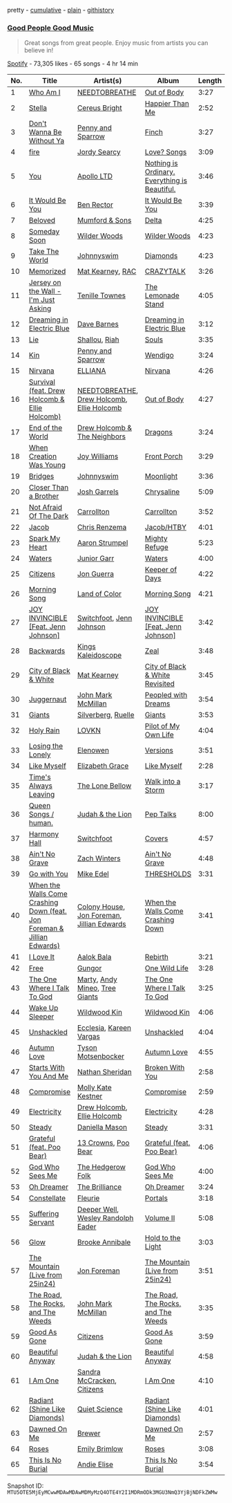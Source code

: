 pretty - [cumulative](/playlists/cumulative/37i9dQZF1DWZy0j22jjWNA.md) - [plain](/playlists/plain/37i9dQZF1DWZy0j22jjWNA) - [githistory](https://github.githistory.xyz/mackorone/spotify-playlist-archive/blob/main/playlists/plain/37i9dQZF1DWZy0j22jjWNA)

### [Good People Good Music](https://open.spotify.com/playlist/37i9dQZF1DWZy0j22jjWNA)

> Great songs from great people\.  Enjoy music from artists you can believe in!

[Spotify](https://open.spotify.com/user/spotify) - 73,305 likes - 65 songs - 4 hr 14 min

| No. | Title | Artist(s) | Album | Length |
|---|---|---|---|---|
| 1 | [Who Am I](https://open.spotify.com/track/1KKTKUFmFLZmEhbUyj47jN) | [NEEDTOBREATHE](https://open.spotify.com/artist/610EjgFatGvVPtib97jQ8G) | [Out of Body](https://open.spotify.com/album/65WwczdrIsAOeBwyL3EFxf) | 3:27 |
| 2 | [Stella](https://open.spotify.com/track/0xMap5BgUlVMGJLa1d7x5P) | [Cereus Bright](https://open.spotify.com/artist/3zt4I5TLIb0Z9RigaiHe5G) | [Happier Than Me](https://open.spotify.com/album/37Zn2PTvO7PWLyI9oAAghf) | 2:52 |
| 3 | [Don't Wanna Be Without Ya](https://open.spotify.com/track/0WSGIwIEqpfe3jGJ5fZsHr) | [Penny and Sparrow](https://open.spotify.com/artist/65o6y7GtoXzchyiJB3r9Ur) | [Finch](https://open.spotify.com/album/0ixOUcKraH7Y3tIV1MGoRo) | 3:27 |
| 4 | [fire](https://open.spotify.com/track/1wj2rMWn0jqMSFzwcUfKyE) | [Jordy Searcy](https://open.spotify.com/artist/0AV5z1x1RoOGeJWeJzziDz) | [Love? Songs](https://open.spotify.com/album/2TdZAtLwl4wurksd6oYRnt) | 3:09 |
| 5 | [You](https://open.spotify.com/track/45W0GYB7YQO5wq6ePZPA4F) | [Apollo LTD](https://open.spotify.com/artist/2H3EMYFS69dhMmrX9JTkZp) | [Nothing is Ordinary\. Everything is Beautiful.](https://open.spotify.com/album/78lm2RBBywrBwkbxwIqL6P) | 3:46 |
| 6 | [It Would Be You](https://open.spotify.com/track/0roPf0bwAsBDZv1bR15m15) | [Ben Rector](https://open.spotify.com/artist/4AapPt7H6bGH4i7chTulpI) | [It Would Be You](https://open.spotify.com/album/58xzcDEz0sn7F36ZEnfYHV) | 3:39 |
| 7 | [Beloved](https://open.spotify.com/track/4XzBJwWmmvBP1I8y4sY4g4) | [Mumford & Sons](https://open.spotify.com/artist/3gd8FJtBJtkRxdfbTu19U2) | [Delta](https://open.spotify.com/album/4cKEpUZp7REMrSjd4ICCZz) | 4:25 |
| 8 | [Someday Soon](https://open.spotify.com/track/5xv9Shs68bVmUd9tiJSK8r) | [Wilder Woods](https://open.spotify.com/artist/26DytDdxKgr9N0tdrBSLs2) | [Wilder Woods](https://open.spotify.com/album/35rWm0QieUmTizxsC7dXnG) | 4:23 |
| 9 | [Take The World](https://open.spotify.com/track/1XU8WnwGs6oqpt1qicvw34) | [Johnnyswim](https://open.spotify.com/artist/4igDSX1kgfWbVTDCywcBGm) | [Diamonds](https://open.spotify.com/album/2y2pzedHjln9MbTHCq99qP) | 4:23 |
| 10 | [Memorized](https://open.spotify.com/track/38LC7jHjifqs5EnYUv4BgG) | [Mat Kearney](https://open.spotify.com/artist/2NQEwAVHBNcI0tGMLlWwF1), [RAC](https://open.spotify.com/artist/4AGwPDdh1y8hochNzHy5HC) | [CRAZYTALK](https://open.spotify.com/album/1VYbFOGfg6BE3rn1LTMTny) | 3:26 |
| 11 | [Jersey on the Wall \- I'm Just Asking](https://open.spotify.com/track/4Ii1EFQX6EZXkojk4CO9pm) | [Tenille Townes](https://open.spotify.com/artist/3TyeX0lk4B7k56ukfzEE0z) | [The Lemonade Stand](https://open.spotify.com/album/6LBK0pyzqO0W4ZzZz2KznI) | 4:05 |
| 12 | [Dreaming in Electric Blue](https://open.spotify.com/track/680DQctfdFDsuO0Dt1QV3a) | [Dave Barnes](https://open.spotify.com/artist/7hbH1qupmU6HxVBjWJItlq) | [Dreaming in Electric Blue](https://open.spotify.com/album/6EojMTIcdHKZUesfXcm04U) | 3:12 |
| 13 | [Lie](https://open.spotify.com/track/3O1uhWkr42NesFnVloLq2a) | [Shallou](https://open.spotify.com/artist/7C3Cbtr2PkH2l4tOGhtCsk), [Riah](https://open.spotify.com/artist/5MGoZUcMHAwTKzcXKKofQ9) | [Souls](https://open.spotify.com/album/5NBqQgOMgAHbJwDIFw9c0m) | 3:35 |
| 14 | [Kin](https://open.spotify.com/track/2bLR9LPyrBiT0F4KohEbop) | [Penny and Sparrow](https://open.spotify.com/artist/65o6y7GtoXzchyiJB3r9Ur) | [Wendigo](https://open.spotify.com/album/1F3g88B97YjpzE2Pc6Rw1q) | 3:24 |
| 15 | [Nirvana](https://open.spotify.com/track/11VPN6SfBRRmF2fESXlNep) | [ELLIANA](https://open.spotify.com/artist/5t0KCCFs6BIelOxE4XGDRT) | [Nirvana](https://open.spotify.com/album/6HcXFfZ41boaTaIwGa3oPh) | 4:26 |
| 16 | [Survival \(feat\. Drew Holcomb & Ellie Holcomb\)](https://open.spotify.com/track/4os91DjSzBTVk2GaPtkrMp) | [NEEDTOBREATHE](https://open.spotify.com/artist/610EjgFatGvVPtib97jQ8G), [Drew Holcomb](https://open.spotify.com/artist/0Obcl00RkSejk0z0m4vUwT), [Ellie Holcomb](https://open.spotify.com/artist/5hNiAUVPCTgcpy8vljCxzs) | [Out of Body](https://open.spotify.com/album/65WwczdrIsAOeBwyL3EFxf) | 4:27 |
| 17 | [End of the World](https://open.spotify.com/track/01yPhHRM0V95CenZmFQKjw) | [Drew Holcomb & The Neighbors](https://open.spotify.com/artist/4RwbDag6jWIYJnEGH6Wte9) | [Dragons](https://open.spotify.com/album/2eQQ5hpGJHFQW76nobnF31) | 3:24 |
| 18 | [When Creation Was Young](https://open.spotify.com/track/4ZkZeQaJjmKuUPr7SOIjhU) | [Joy Williams](https://open.spotify.com/artist/4TCXgdDPm10ensLNCVnIYa) | [Front Porch](https://open.spotify.com/album/0vK1POb7cjZdlZkShnqEDu) | 3:29 |
| 19 | [Bridges](https://open.spotify.com/track/3VPFV5Xj8QjXDJKl2rVce7) | [Johnnyswim](https://open.spotify.com/artist/4igDSX1kgfWbVTDCywcBGm) | [Moonlight](https://open.spotify.com/album/3ZU0AW8kgxxyR48yUFUiK5) | 3:36 |
| 20 | [Closer Than a Brother](https://open.spotify.com/track/4bd5qNOxWl0AEuADTqqFU4) | [Josh Garrels](https://open.spotify.com/artist/16QSVsPKl743hu4U5C18R8) | [Chrysaline](https://open.spotify.com/album/4nB0hSgVRau0z3smGvzqfA) | 5:09 |
| 21 | [Not Afraid Of The Dark](https://open.spotify.com/track/7JnVYNEMeIryihBV8bADTz) | [Carrollton](https://open.spotify.com/artist/1i5HhzrkpHFFDpsUYdz2Fs) | [Carrollton](https://open.spotify.com/album/4oBlrxNq2gvN8OFwB05gYf) | 3:52 |
| 22 | [Jacob](https://open.spotify.com/track/1UecChUYn2gXqlA8dDVRqO) | [Chris Renzema](https://open.spotify.com/artist/2hIvOHaLTl9XCyCbNPwYzT) | [Jacob/HTBY](https://open.spotify.com/album/0N1w3fLvgtLH5h8lduHEVe) | 4:01 |
| 23 | [Spark My Heart](https://open.spotify.com/track/4GkzKZVbwUKW83hKk0MfrA) | [Aaron Strumpel](https://open.spotify.com/artist/5mtfJ5KHvDBiCLB2Ue1yYg) | [Mighty Refuge](https://open.spotify.com/album/3gbvScgQgY27kOt15QR8zt) | 5:23 |
| 24 | [Waters](https://open.spotify.com/track/44p22nZcu3acWIW8q7Qil8) | [Junior Garr](https://open.spotify.com/artist/2wRZSDRny0AhA1Cup3sAh2) | [Waters](https://open.spotify.com/album/20gTNgwCNIZeIM08IstOmi) | 4:00 |
| 25 | [Citizens](https://open.spotify.com/track/216VrH1pVtArk8lilJJQih) | [Jon Guerra](https://open.spotify.com/artist/0T5EH22oyMja9UmN0Rz95o) | [Keeper of Days](https://open.spotify.com/album/0flP7iXzaUHPPyOeizocTn) | 4:22 |
| 26 | [Morning Song](https://open.spotify.com/track/0TITOVVpWkNT5H3JKVdoXq) | [Land of Color](https://open.spotify.com/artist/42YoF8fzPiMbU5dlf59YuQ) | [Morning Song](https://open.spotify.com/album/2MB2SNajHrRGLcnEGFgns2) | 4:21 |
| 27 | [JOY INVINCIBLE \[Feat\. Jenn Johnson\]](https://open.spotify.com/track/6iIgdvJREEhUmLz9wJnMlw) | [Switchfoot](https://open.spotify.com/artist/6S58b0fr8TkWrEHOH4tRVu), [Jenn Johnson](https://open.spotify.com/artist/0cuW2lF0YWb9VUyHOnvnsO) | [JOY INVINCIBLE \[Feat\. Jenn Johnson\]](https://open.spotify.com/album/6dKqzlIA9TDzx6SlfoZgI2) | 3:42 |
| 28 | [Backwards](https://open.spotify.com/track/07ii8FiGFeAf6ZoW8TbggA) | [Kings Kaleidoscope](https://open.spotify.com/artist/6P9fFbQ875B2bnmdiYwN9A) | [Zeal](https://open.spotify.com/album/1p9qFUWDth0hWAQYiKUB37) | 3:48 |
| 29 | [City of Black & White](https://open.spotify.com/track/33dVEqsu2V7zvCIgid8PnF) | [Mat Kearney](https://open.spotify.com/artist/2NQEwAVHBNcI0tGMLlWwF1) | [City of Black & White Revisited](https://open.spotify.com/album/2QpByGx95I9XzccW9aNVtM) | 3:45 |
| 30 | [Juggernaut](https://open.spotify.com/track/5IPkJqYSdbCJJHZA840z3I) | [John Mark McMillan](https://open.spotify.com/artist/0T1KC0OHfbRO0O5bNH2tek) | [Peopled with Dreams](https://open.spotify.com/album/3jjIZaP21vWBSrmQlsXrtv) | 3:54 |
| 31 | [Giants](https://open.spotify.com/track/0Q7ike4sNrjLSZx8r26C9s) | [Silverberg](https://open.spotify.com/artist/3lpVtJYZ57FvUVDzECu4UY), [Ruelle](https://open.spotify.com/artist/5tIkXJTex4JY7cv9mmgAZx) | [Giants](https://open.spotify.com/album/2ik2fFjv7xdAAK3VP9P779) | 3:53 |
| 32 | [Holy Rain](https://open.spotify.com/track/6CFj3yJ1i8U91Cn7jN0fSI) | [LOVKN](https://open.spotify.com/artist/2bEFxVGVlzEIEdDAaQZCrc) | [Pilot of My Own Life](https://open.spotify.com/album/6AsU7R0g9THoQ7f4NKK2AJ) | 4:04 |
| 33 | [Losing the Lonely](https://open.spotify.com/track/1C5AsyCp4hxF7qII4kOtbS) | [Elenowen](https://open.spotify.com/artist/0YupLF0tszgj7vyKCQlRoC) | [Versions](https://open.spotify.com/album/5THuXFOq0TAqmfjpnMxdEa) | 3:51 |
| 34 | [Like Myself](https://open.spotify.com/track/05JvxrmX4XHchNxipO9Ssj) | [Elizabeth Grace](https://open.spotify.com/artist/2t0oDEgacnqOQRFJqiTH8s) | [Like Myself](https://open.spotify.com/album/3lP01xLRL4vQG0ZdeHAFuv) | 2:28 |
| 35 | [Time's Always Leaving](https://open.spotify.com/track/7e5k4ucRMRHT9MEJh6PTxI) | [The Lone Bellow](https://open.spotify.com/artist/7JFtD8KnbAADBBDleIMuH7) | [Walk into a Storm](https://open.spotify.com/album/74FJWhrNj4yi9NoXzIioUZ) | 3:17 |
| 36 | [Queen Songs / human.](https://open.spotify.com/track/3iQjudKcOPBZQ5tDHFINHd) | [Judah & the Lion](https://open.spotify.com/artist/3wWtfT7S2uVJJ3hGZlOLkZ) | [Pep Talks](https://open.spotify.com/album/5CuJb813nzBM4FMfTNByH9) | 8:00 |
| 37 | [Harmony Hall](https://open.spotify.com/track/2uoITMIoM5gCEpt3JucVmF) | [Switchfoot](https://open.spotify.com/artist/6S58b0fr8TkWrEHOH4tRVu) | [Covers](https://open.spotify.com/album/6UQ4DtMNWgxw6ufVxjdXHF) | 4:57 |
| 38 | [Ain't No Grave](https://open.spotify.com/track/6z355fOnb6YRjK4WUQK3VF) | [Zach Winters](https://open.spotify.com/artist/163OfTopSs5dr4iVSizkvu) | [Ain't No Grave](https://open.spotify.com/album/6epmqEFmOUFfBLwmMjzRdw) | 4:48 |
| 39 | [Go with You](https://open.spotify.com/track/4QVB1ZS4a15oz6md6YiSZV) | [Mike Edel](https://open.spotify.com/artist/2slZ64SaMOJ1EXEi3W9PTI) | [THRESHOLDS](https://open.spotify.com/album/5LBLcdPMnr1mwBRldKb3vs) | 3:31 |
| 40 | [When the Walls Come Crashing Down \(feat\. Jon Foreman & Jillian Edwards\)](https://open.spotify.com/track/6b0X26lFzNr7FnlbPTD4Qg) | [Colony House](https://open.spotify.com/artist/6R664N4cEza3eORSqKSgO4), [Jon Foreman](https://open.spotify.com/artist/5D3h9ZoobhetjXw3dKhcaq), [Jillian Edwards](https://open.spotify.com/artist/6ctgu4FFlnNhMgrKiIzCxp) | [When the Walls Come Crashing Down](https://open.spotify.com/album/4xaqP5u8jIbH7cTwTRZ3a8) | 3:41 |
| 41 | [I Love It](https://open.spotify.com/track/5RE1GkL0Zt9Soasbt1R1xx) | [Aalok Bala](https://open.spotify.com/artist/5Uu7rkbI8eNOsGWFCp5sSM) | [Rebirth](https://open.spotify.com/album/3iGGESom06TuNUHu6xIQJd) | 3:21 |
| 42 | [Free](https://open.spotify.com/track/7GNgN8mUDYfoQRi3FoAxRy) | [Gungor](https://open.spotify.com/artist/4J4o73Oun7v0XXRjN8DPif) | [One Wild Life](https://open.spotify.com/album/7GWiEU6QEjWzluWfmp30Cp) | 3:28 |
| 43 | [The One Where I Talk To God](https://open.spotify.com/track/0AYWhKWWhO4TtbQwvHSCXA) | [Marty](https://open.spotify.com/artist/5BfKKSmpGmj2moMNlaWeJK), [Andy Mineo](https://open.spotify.com/artist/1TMrnxBwZfmfRxsGzkNIHw), [Tree Giants](https://open.spotify.com/artist/4Cp7yuORQTCa9GUfvb2gss) | [The One Where I Talk To God](https://open.spotify.com/album/1npPoXS35aTSLnPW8JAeAz) | 3:25 |
| 44 | [Wake Up Sleeper](https://open.spotify.com/track/3a1tbocbSXksbYWkGOPMLs) | [Wildwood Kin](https://open.spotify.com/artist/2KOxHm9lGE9lFZDQdebD6B) | [Wildwood Kin](https://open.spotify.com/album/0gdQ8PGuLpDQnOKWMfOfBH) | 4:06 |
| 45 | [Unshackled](https://open.spotify.com/track/1ZHOREB6ew670daqMQ75F0) | [Ecclesia](https://open.spotify.com/artist/6yuXGldP2yeZ8GFNrZdlSC), [Kareen Vargas](https://open.spotify.com/artist/4xpzHbtR7afmdAsz3gxdd8) | [Unshackled](https://open.spotify.com/album/3rvPQDXFMxJqtSlMzD7JSm) | 4:04 |
| 46 | [Autumn Love](https://open.spotify.com/track/2zzM0GO6lGiy4mXDZ7eEca) | [Tyson Motsenbocker](https://open.spotify.com/artist/5zhKRxsS4pRPhkO6vbE07u) | [Autumn Love](https://open.spotify.com/album/677rERahjwbsZZQNrg1tN4) | 4:55 |
| 47 | [Starts With You And Me](https://open.spotify.com/track/3sPI6DJ6QA9DNVxmioE3ma) | [Nathan Sheridan](https://open.spotify.com/artist/0Vpz3awV4yntr1jCRY7QTm) | [Broken With You](https://open.spotify.com/album/1WxFCGoi2aue2M1OQNKDk7) | 2:58 |
| 48 | [Compromise](https://open.spotify.com/track/0tZSHcIwouL6HLgH0BBpUC) | [Molly Kate Kestner](https://open.spotify.com/artist/390x0qxDdsMmN20RAwspbf) | [Compromise](https://open.spotify.com/album/3M8SOThdRPxCbOGBCKQGuh) | 2:59 |
| 49 | [Electricity](https://open.spotify.com/track/33Wl3F0PmnWmTQHcR6tTG3) | [Drew Holcomb](https://open.spotify.com/artist/0Obcl00RkSejk0z0m4vUwT), [Ellie Holcomb](https://open.spotify.com/artist/5hNiAUVPCTgcpy8vljCxzs) | [Electricity](https://open.spotify.com/album/0ZmeJpQ0XsidtWxekod1sY) | 4:28 |
| 50 | [Steady](https://open.spotify.com/track/6Yhuev1iuchCqHY9q27I4N) | [Daniella Mason](https://open.spotify.com/artist/2VJxb44nmZ4ECXBZFV1HBi) | [Steady](https://open.spotify.com/album/6dvtEGmtpQTlzekzXHMm08) | 3:31 |
| 51 | [Grateful \(feat\. Poo Bear\)](https://open.spotify.com/track/4vdzAzlQHMp225TA0mT4mq) | [13 Crowns](https://open.spotify.com/artist/1B6G8jtCIld4w3q7KQgIzb), [Poo Bear](https://open.spotify.com/artist/3JXpwnHbLvXxY99EuXqFPX) | [Grateful \(feat\. Poo Bear\)](https://open.spotify.com/album/0ZsYHZvZVDfo6CWE8IgpoH) | 4:06 |
| 52 | [God Who Sees Me](https://open.spotify.com/track/25NALshm4GZZkXd0gFmCLL) | [The Hedgerow Folk](https://open.spotify.com/artist/3LBXtcf7iF5hyveaDJolc6) | [God Who Sees Me](https://open.spotify.com/album/0kaaq4b14mpk8kl4H0OUFE) | 4:00 |
| 53 | [Oh Dreamer](https://open.spotify.com/track/2Uu1hqObahlzFDbZqjC6CR) | [The Brilliance](https://open.spotify.com/artist/26nltVmOVeIfYmwcmqTm7e) | [Oh Dreamer](https://open.spotify.com/album/4c89AmtrwLAF1H1sNBgHei) | 3:24 |
| 54 | [Constellate](https://open.spotify.com/track/7JDpA0WUDhFMb4MEsihv7r) | [Fleurie](https://open.spotify.com/artist/647D92XNDYTUt5A0idePJ4) | [Portals](https://open.spotify.com/album/5yiWKtKmZTtPbuVa9CYs5I) | 3:18 |
| 55 | [Suffering Servant](https://open.spotify.com/track/6wcTnA9oBuaQIB3Ke0Sh9X) | [Deeper Well](https://open.spotify.com/artist/2PeVKtJXHIrrQmJXD7ju7l), [Wesley Randolph Eader](https://open.spotify.com/artist/5Qn7uUdL2vnUFvdngB2gxN) | [Volume II](https://open.spotify.com/album/3AnhIErjnYikodOSJXn7wH) | 5:08 |
| 56 | [Glow](https://open.spotify.com/track/2dUteNJxoMXUvnECvjvvAf) | [Brooke Annibale](https://open.spotify.com/artist/1JojxxteIsItgolTdalOb3) | [Hold to the Light](https://open.spotify.com/album/7aihuGqvU3NAInaXVDmvST) | 3:03 |
| 57 | [The Mountain \(Live from 25in24\)](https://open.spotify.com/track/7ie0VFLajcWxysGPWgDQeB) | [Jon Foreman](https://open.spotify.com/artist/5D3h9ZoobhetjXw3dKhcaq) | [The Mountain \(Live from 25in24\)](https://open.spotify.com/album/3Kns6f8OJy1LkPvHNuppVs) | 3:51 |
| 58 | [The Road, The Rocks, and The Weeds](https://open.spotify.com/track/59oEEdqRLNKYBM7nbbaCD7) | [John Mark McMillan](https://open.spotify.com/artist/0T1KC0OHfbRO0O5bNH2tek) | [The Road, The Rocks, and The Weeds](https://open.spotify.com/album/4Q7EFIDyCAMqsr0fGD3kle) | 3:35 |
| 59 | [Good As Gone](https://open.spotify.com/track/5sKTOx9wcRrW84darhOBc5) | [Citizens](https://open.spotify.com/artist/3e7KVnSiZjsBkReSv0L6db) | [Good As Gone](https://open.spotify.com/album/32y5C6o9zbNZYypf951kAZ) | 3:59 |
| 60 | [Beautiful Anyway](https://open.spotify.com/track/57nsUfW0qofrkoy9un0ffJ) | [Judah & the Lion](https://open.spotify.com/artist/3wWtfT7S2uVJJ3hGZlOLkZ) | [Beautiful Anyway](https://open.spotify.com/album/7nBneg4Rg24xh4awr2PJye) | 4:58 |
| 61 | [I Am One](https://open.spotify.com/track/6cuwOV2JrWQSY2wKBCawzJ) | [Sandra McCracken](https://open.spotify.com/artist/435UmkDo0uchwmDeHdKWGN), [Citizens](https://open.spotify.com/artist/3e7KVnSiZjsBkReSv0L6db) | [I Am One](https://open.spotify.com/album/0UBI5alyeqYSys0BUPAnEF) | 4:10 |
| 62 | [Radiant \(Shine Like Diamonds\)](https://open.spotify.com/track/1y6A6uJmgWWXyD9sO7iCtp) | [Quiet Science](https://open.spotify.com/artist/6ClKRjCUNwKVuR5MjFPjY0) | [Radiant \(Shine Like Diamonds\)](https://open.spotify.com/album/5G2zZlIJhCqKAT5Pjoqr2Y) | 4:01 |
| 63 | [Dawned On Me](https://open.spotify.com/track/4rTJ1zQvTsXNAs365RWGYj) | [Brewer](https://open.spotify.com/artist/1WNwNKCMaAZKRhB1PAquF2) | [Dawned On Me](https://open.spotify.com/album/1t9g1ZwBOn2EvDFc1copoe) | 2:57 |
| 64 | [Roses](https://open.spotify.com/track/0mT0NsnCx7jydlJ6bAKyyK) | [Emily Brimlow](https://open.spotify.com/artist/5ncA0WGi828yjhqmvHsJRj) | [Roses](https://open.spotify.com/album/2srdHwegmNXJf9g68h5vhs) | 3:08 |
| 65 | [This Is No Burial](https://open.spotify.com/track/68yKw3WXrzKu8AwuLZ3Kt2) | [Andie Elise](https://open.spotify.com/artist/6MFwrVbS7GP9wVtvNtfGy2) | [This Is No Burial](https://open.spotify.com/album/0elstO4HWsES7meWd8Y019) | 3:54 |

Snapshot ID: `MTU5OTE5MjEyMCwwMDAwMDAwMDMyMzQ4OTE4Y2I1MDRmODk3MGU3NmQ3YjBjNDFkZWMw`
